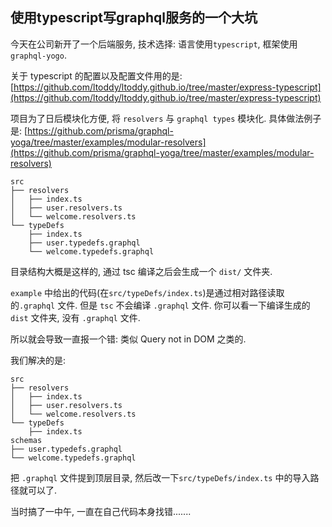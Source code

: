 ## 使用typescript写graphql服务的一个大坑

今天在公司新开了一个后端服务, 技术选择: 语言使用`typescript`, 框架使用`graphql-yogo`.

关于 typescript 的配置以及配置文件用的是: [https://github.com/ltoddy/ltoddy.github.io/tree/master/express-typescript](https://github.com/ltoddy/ltoddy.github.io/tree/master/express-typescript)

项目为了日后模块化方便, 将 `resolvers` 与 `graphql types` 模块化. 具体做法例子是: [https://github.com/prisma/graphql-yoga/tree/master/examples/modular-resolvers](https://github.com/prisma/graphql-yoga/tree/master/examples/modular-resolvers)

    src
    ├── resolvers
    │   ├── index.ts
    │   ├── user.resolvers.ts
    │   └── welcome.resolvers.ts
    └── typeDefs
        ├── index.ts
        ├── user.typedefs.graphql
        └── welcome.typedefs.graphql

目录结构大概是这样的, 通过 tsc 编译之后会生成一个 `dist/` 文件夹.

`example` 中给出的代码(在`src/typeDefs/index.ts`)是通过相对路径读取的`.graphql` 文件.
但是 `tsc` 不会编译 `.graphql` 文件. 你可以看一下编译生成的 `dist` 文件夹, 没有 `.graphql` 文件.

所以就会导致一直报一个错: 类似 Query not in DOM 之类的.

我们解决的是:

    src
    ├── resolvers
    │   ├── index.ts
    │   ├── user.resolvers.ts
    │   └── welcome.resolvers.ts
    └── typeDefs
        ├── index.ts
    schemas
    ├── user.typedefs.graphql
    └── welcome.typedefs.graphql

把 `.graphql` 文件提到顶层目录, 然后改一下`src/typeDefs/index.ts` 中的导入路径就可以了.

当时搞了一中午, 一直在自己代码本身找错.......
